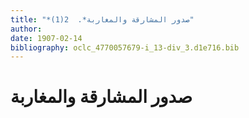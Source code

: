 ```yaml
---
title: "*صدور المشارقة والمغاربة*.  2(1)"
author: 
date: 1907-02-14
bibliography: oclc_4770057679-i_13-div_3.d1e716.bib
---
```




#  صدور المشارقة والمغاربة 

